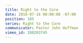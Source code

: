 ```yaml
---
title: Right to the Core
date: 2018-07-16 00:00:00 -07:00
position: 105
series: Right to the Core
communicator: Pastor John Huffman
vimeo_id: 280203745
---
```


